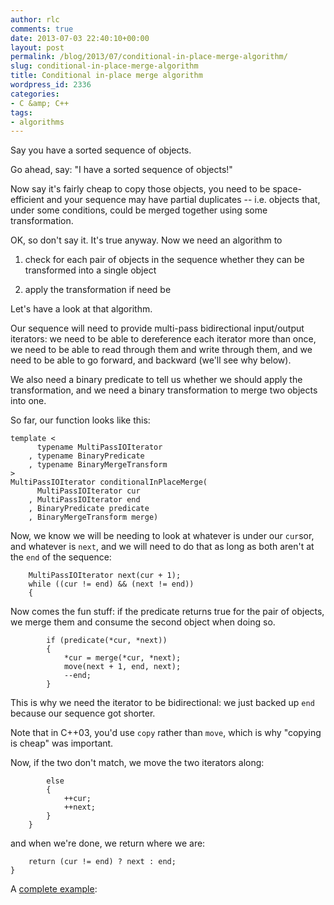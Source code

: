 ```yaml
---
author: rlc
comments: true
date: 2013-07-03 22:40:10+00:00
layout: post
permalink: /blog/2013/07/conditional-in-place-merge-algorithm/
slug: conditional-in-place-merge-algorithm
title: Conditional in-place merge algorithm
wordpress_id: 2336
categories:
- C &amp; C++
tags:
- algorithms
---
```


Say you have a sorted sequence of objects.

Go ahead, say: "I have a sorted sequence of objects!"

Now say it's fairly cheap to copy those objects, you need to be space-efficient and your sequence may have partial duplicates -- i.e. objects that, under some conditions, could be merged together using some transformation.

OK, so don't say it. It's true anyway. Now we need an algorithm to



	
  1. check for each pair of objects in the sequence whether they can be transformed into a single object

	
  2. apply the transformation if need be



Let's have a look at that algorithm.

<!--more-->

Our sequence will need to provide multi-pass bidirectional input/output iterators: we need to be able to dereference each iterator more than once, we need to be able to read through them and write through them, and we need to be able to go forward, and backward (we'll see why below).

We also need a binary predicate to tell us whether we should apply the transformation, and we need a binary transformation to merge two objects into one.

So far, our function looks like this:

    
    template <
          typename MultiPassIOIterator
        , typename BinaryPredicate
        , typename BinaryMergeTransform
    >
    MultiPassIOIterator conditionalInPlaceMerge(
          MultiPassIOIterator cur
        , MultiPassIOIterator end
        , BinaryPredicate predicate
        , BinaryMergeTransform merge)
    


Now, we know we will be needing to look at whatever is under our `cur`sor, and whatever is `next`, and we will need to do that as long as both aren't at the `end` of the sequence:

    
        MultiPassIOIterator next(cur + 1);
        while ((cur != end) && (next != end))
        {
    


Now comes the fun stuff: if the predicate returns true for the pair of objects, we merge them and consume the second object when doing so.

    
            if (predicate(*cur, *next))
            {
                *cur = merge(*cur, *next);
                move(next + 1, end, next);
                --end;
            }


This is why we need the iterator to be bidirectional: we just backed up `end` because our sequence got shorter.

Note that in C++03, you'd use `copy` rather than `move`, which is why "copying is cheap" was important.

Now, if the two don't match, we move the two iterators along:

    
            else
            {
                ++cur;
                ++next;
            }
        }


and when we're done, we return where we are:

    
        return (cur != end) ? next : end;
    }



A [complete example](http://ideone.com/jsLf0h):

